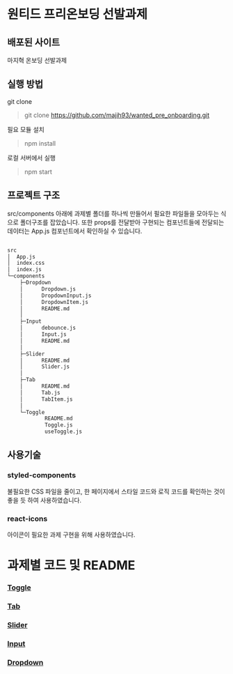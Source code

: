 # 원티드 프리온보딩 선발과제

## 배포된 사이트

마지혁 온보딩 선발과제

## 실행 방법

git clone

> git clone https://github.com/majih93/wanted_pre_onboarding.git

필요 모듈 설치

> npm install

로컬 서버에서 실행

> npm start

## 프로젝트 구조

src/components 아래에 과제별 폴더를 하나씩 만들어서 필요한 파일들을 모아두는 식으로 폴더구조를 잡았습니다.
또한 props를 전달받아 구현되는 컴포넌트들에 전달되는 데이터는 App.js 컴포넌트에서 확인하실 수 있습니다.

```bash

src
│  App.js
│  index.css
│  index.js
└─components
    ├─Dropdown
    │      Dropdown.js
    │      DropdownInput.js
    │      DropdownItem.js
    │      README.md
    │
    ├─Input
    │      debounce.js
    │      Input.js
    │      README.md
    │
    ├─Slider
    │      README.md
    │      Slider.js
    │
    ├─Tab
    │      README.md
    │      Tab.js
    │      TabItem.js
    │
    └─Toggle
            README.md
            Toggle.js
            useToggle.js


```

## 사용기술

### styled-components

불필요한 CSS 파일을 줄이고, 한 페이지에서 스타일 코드와 로직 코드를 확인하는 것이 좋을 듯 하여 사용하였습니다.

### react-icons

아이콘이 필요한 과제 구현을 위해 사용하였습니다.

# 과제별 코드 및 README

### [Toggle](https://github.com/majih93/wanted_pre_onboarding/blob/main/src/components/Toggle/README.md)

### [Tab](https://github.com/majih93/wanted_pre_onboarding/blob/main/src/components/Tab/README.md)

### [Slider](https://github.com/majih93/wanted_pre_onboarding/blob/main/src/components/Slider/README.md)

### [Input](https://github.com/majih93/wanted_pre_onboarding/blob/main/src/components/Input/README.md)

### [Dropdown](https://github.com/majih93/wanted_pre_onboarding/blob/main/src/components/Dropdown/README.md)
